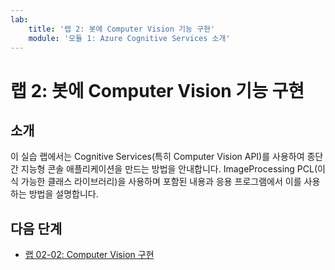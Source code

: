 ```yaml
---
lab:
    title: '랩 2: 봇에 Computer Vision 기능 구현'
    module: '모듈 1: Azure Cognitive Services 소개'
---
```


# 랩 2: 봇에 Computer Vision 기능 구현

## 소개

이 실습 랩에서는 Cognitive Services(특히 Computer Vision API)를 사용하여 종단 간 지능형 콘솔 애플리케이션을 만드는 방법을 안내합니다. ImageProcessing PCL(이식 가능한 클래스 라이브러리)을 사용하며 포함된 내용과 응용 프로그램에서 이를 사용하는 방법을 설명합니다.

## 다음 단계

-   [랩 02-02: Computer Vision 구현](../Lab2-Implement_Computer_Vision/02-Implement_Computer_Vision.md)
